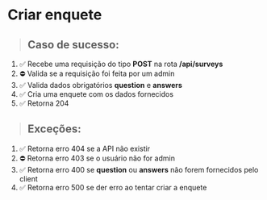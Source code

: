 # Criar enquete

> ## Caso de sucesso:

1. ✅ Recebe uma requisição do tipo **POST** na rota **/api/surveys**
2. ⛔️ Valida se a requisição foi feita por um admin
3. ✅ Valida dados obrigatórios **question** e **answers**
4. ✅ Cria uma enquete com os dados fornecidos
5. ✅ Retorna 204

> ## Exceções:

1. ✅ Retorna erro 404 se a API não existir
2. ⛔️ Retorna erro 403 se o usuário não for admin
3. ✅ Retorna erro 400 se **question** ou **answers** não forem fornecidos pelo client
4. ✅ Retorna erro 500 se der erro ao tentar criar a enquete
